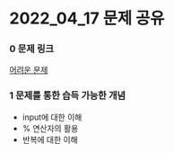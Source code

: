 # 2022_04_17 문제 공유

### 0 문제 링크
[어려운 문제](https://level.goorm.io/exam/49054/%EC%96%B4%EB%A0%A4%EC%9A%B4-%EB%AC%B8%EC%A0%9C/quiz/1)

### 1 문제를 통한 습득 가능한 개념
- input에 대한 이해
- % 연산자의 활용
- 반복에 대한 이해